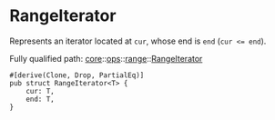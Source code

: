 # RangeIterator

Represents an iterator located at `cur`, whose end is `end` (`cur <= end`).

Fully qualified path: [core](./core.md)::[ops](./core-ops.md)::[range](./core-ops-range.md)::[RangeIterator](./core-ops-range-RangeIterator.md)

<pre><code class="language-cairo">#[derive(Clone, Drop, PartialEq)]
pub struct RangeIterator&lt;T&gt; {
    cur: T,
    end: T,
}</code></pre>

